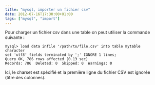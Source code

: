 ```yaml
---
title: "mysql, importer un fichier csv"
date: 2012-07-16T17:30:00+01:00
tags: ["mysql", "import"]
---
```

Pour charger un fichier csv dans une table on peut utiliser la commande suivante :  

```
mysql> load data infile '/path/to/file.csv' into table mytable character 
set 'utf8' fields terminated by ';' IGNORE 1 lines;
Query OK, 786 rows affected (0.13 sec)
Records: 786  Deleted: 0  Skipped: 0  Warnings: 0
``` 

Ici, le charset est spécifié et la première ligne du fichier CSV est ignorée (titre des colonnes).
